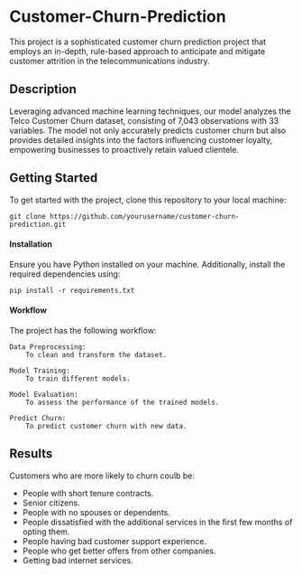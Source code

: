 # Customer-Churn-Prediction


This project is a sophisticated customer churn prediction project that employs an in-depth, rule-based approach to anticipate and mitigate customer attrition in the telecommunications industry. 
## Description

Leveraging advanced machine learning techniques, our model analyzes the Telco Customer Churn dataset, consisting of 7,043 observations with 33 variables. The model not only accurately predicts customer churn but also provides detailed insights into the factors influencing customer loyalty, empowering businesses to proactively retain valued clientele.
## Getting Started
To get started with the project, clone this repository to your local machine:

    git clone https://github.com/yourusername/customer-churn-prediction.git

#### Installation

Ensure you have Python installed on your machine. Additionally, install the required dependencies using:

    pip install -r requirements.txt

#### Workflow

The project has the following workflow:

    Data Preprocessing:
        To clean and transform the dataset.

    Model Training:
        To train different models.

    Model Evaluation:
        To assess the performance of the trained models.

    Predict Churn:
        To predict customer churn with new data. 
## Results

Customers who are more likely to churn coulb be:

* People with short tenure contracts.
* Senior citizens.
* People with no spouses or dependents.
* People dissatisfied with the additional services in the first few months of opting them.
* People having bad customer support experience.
* People who get better offers from other companies.
* Getting bad internet services.
